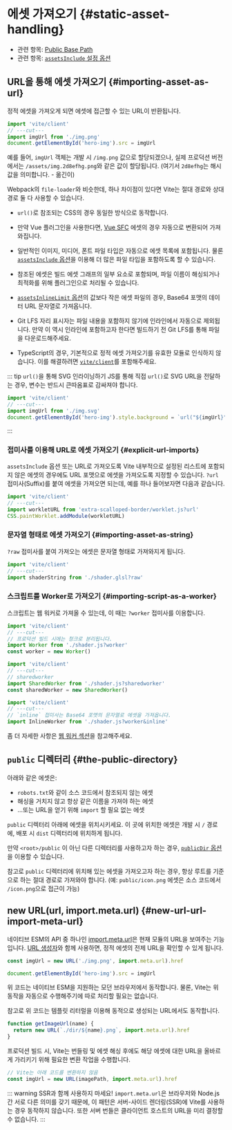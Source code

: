 # 에셋 가져오기 {#static-asset-handling}

- 관련 항목: [Public Base Path](./build#public-base-path)
- 관련 항목: [`assetsInclude` 설정 옵션](/config/shared-options.md#assetsinclude)

## URL을 통해 에셋 가져오기 {#importing-asset-as-url}

정적 에셋을 가져오게 되면 에셋에 접근할 수 있는 URL이 반환됩니다.

```js twoslash
import 'vite/client'
// ---cut---
import imgUrl from './img.png'
document.getElementById('hero-img').src = imgUrl
```

예를 들어, `imgUrl` 객체는 개발 시 `/img.png` 값으로 할당되겠으나, 실제 프로덕션 버전에서는 `/assets/img.2d8efhg.png`와 같은 값이 할당됩니다. (여기서 `2d8efhg`는 해시 값을 의미합니다. - 옮긴이)

Webpack의 `file-loader`와 비슷한데, 하나 차이점이 있다면 Vite는 절대 경로와 상대 경로 둘 다 사용할 수 있습니다.

- `url()`로 참조되는 CSS의 경우 동일한 방식으로 동작합니다.

- 만약 Vue 플러그인을 사용한다면, [Vue SFC](https://v3.vuejs.org/guide/single-file-component.html) 에셋의 경우 자동으로 변환되어 가져와집니다.

- 일반적인 이미지, 미디어, 폰트 파일 타입은 자동으로 에셋 목록에 포함됩니다. 물론 [`assetsInclude` 옵션](/config/shared-options.md#assetsinclude)을 이용해 더 많은 파일 타입을 포함하도록 할 수 있습니다.

- 참조된 에셋은 빌드 에셋 그래프의 일부 요소로 포함되며, 파일 이름이 해싱되거나 최적화를 위해 플러그인으로 처리될 수 있습니다.

- [`assetsInlineLimit` 옵션](/config/shared-options.md#assetsinlinelimit)의 값보다 작은 에셋 파일의 경우, Base64 포맷의 데이터 URL 문자열로 가져옵니다.

- Git LFS 자리 표시자는 파일 내용을 포함하지 않기에 인라인에서 자동으로 제외됩니다. 만약 이 역시 인라인에 포함하고자 한다면 빌드하기 전 Git LFS를 통해 파일을 다운로드해주세요.

- TypeScript의 경우, 기본적으로 정적 에셋 가져오기를 유효한 모듈로 인식하지 않습니다. 이를 해결하려면 [`vite/client`](./features#client-types)를 포함해주세요.

::: tip `url()`을 통해 SVG 인라이닝하기
JS를 통해 직접 `url()`로 SVG URL을 전달하는 경우, 변수는 반드시 큰따옴표로 감싸져야 합니다.

```js twoslash
import 'vite/client'
// ---cut---
import imgUrl from './img.svg'
document.getElementById('hero-img').style.background = `url("${imgUrl}")`
```

:::

### 접미사를 이용해 URL로 에셋 가져오기 {#explicit-url-imports}

`assetsInclude` 옵션 또는 URL로 가져오도록 Vite 내부적으로 설정된 리스트에 포함되지 않은 에셋의 경우에도 URL 포맷으로 에셋을 가져오도록 지정할 수 있습니다. `?url` 접미사(Suffix)를 붙여 에셋을 가져오면 되는데, 예를 하나 들어보자면 다음과 같습니다.

```js twoslash
import 'vite/client'
// ---cut---
import workletURL from 'extra-scalloped-border/worklet.js?url'
CSS.paintWorklet.addModule(workletURL)
```

### 문자열 형태로 에셋 가져오기 {#importing-asset-as-string}

`?raw` 접미사를 붙여 가져오는 에셋은 문자열 형태로 가져와지게 됩니다.

```js twoslash
import 'vite/client'
// ---cut---
import shaderString from './shader.glsl?raw'
```

### 스크립트를 Worker로 가져오기 {#importing-script-as-a-worker}

스크립트는 웹 워커로 가져올 수 있는데, 이 때는 `?worker` 접미사를 이용합니다.

```js twoslash
import 'vite/client'
// ---cut---
// 프로덕션 빌드 시에는 청크로 분리됩니다.
import Worker from './shader.js?worker'
const worker = new Worker()
```

```js twoslash
import 'vite/client'
// ---cut---
// sharedworker
import SharedWorker from './shader.js?sharedworker'
const sharedWorker = new SharedWorker()
```

```js twoslash
import 'vite/client'
// ---cut---
// `inline` 접미사는 Base64 포맷의 문자열로 에셋을 가져옵니다.
import InlineWorker from './shader.js?worker&inline'
```

좀 더 자세한 사항은 [웹 워커 섹션](./features#web-workers)을 참고해주세요.

## `public` 디렉터리 {#the-public-directory}

아래와 같은 에셋은:

- `robots.txt`와 같이 소스 코드에서 참조되지 않는 에셋
- 해싱을 거치지 않고 항상 같은 이름을 가져야 하는 에셋
- ...또는 URL을 얻기 위해 `import` 할 필요 없는 에셋

`public` 디렉터리 아래에 에셋을 위치시키세요. 이 곳에 위치한 에셋은 개발 시 `/` 경로에, 배포 시 `dist` 디렉터리에 위치하게 됩니다.

만약 `<root>/public` 이 아닌 다른 디렉터리를 사용하고자 하는 경우, [`publicDir` 옵션](/config/shared-options.md#publicdir)을 이용할 수 있습니다.

참고로 `public` 디렉터리에 위치해 있는 에셋을 가져오고자 하는 경우, 항상 루트를 기준으로 하는 절대 경로로 가져와야 합니다. (예: `public/icon.png` 에셋은 소스 코드에서 `/icon.png`으로 접근이 가능)

## new URL(url, import.meta.url) {#new-url-url-import-meta-url}

네이티브 ESM의 API 중 하나인 [import.meta.url](https://developer.mozilla.org/en-US/docs/Web/JavaScript/Reference/Statements/import.meta)은 현재 모듈의 URL을 보여주는 기능입니다. [URL 생성자](https://developer.mozilla.org/en-US/docs/Web/API/URL)와 함께 사용하면, 정적 에셋의 전제 URL을 확인할 수 있게 됩니다.

```js
const imgUrl = new URL('./img.png', import.meta.url).href

document.getElementById('hero-img').src = imgUrl
```

위 코드는 네이티브 ESM을 지원하는 모던 브라우저에서 동작합니다. 물론, Vite는 위 동작을 자동으로 수행해주기에 따로 처리할 필요는 없습니다.

참고로 위 코드는 템플릿 리터럴을 이용해 동적으로 생성되는 URL에서도 동작합니다.

```js
function getImageUrl(name) {
  return new URL(`./dir/${name}.png`, import.meta.url).href
}
```

프로덕션 빌드 시, Vite는 번들링 및 에셋 해싱 후에도 해당 에셋에 대한 URL을 올바르게 가리키기 위해 필요한 변환 작업을 수행합니다.

```js
// Vite는 아래 코드를 변환하지 않음
const imgUrl = new URL(imagePath, import.meta.url).href
```

::: warning SSR과 함께 사용하지 마세요!
`import.meta.url`은 브라우저와 Node.js 간 서로 다른 의미를 갖기 때문에, 이 패턴은 서버-사이드 렌더링(SSR)에 Vite를 사용하는 경우 동작하지 않습니다. 또한 서버 번들은 클라이언트 호스트의 URL을 미리 결정할 수 없습니다.
:::